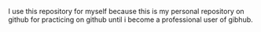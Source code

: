 I use this repository for myself because this is my personal repository on github for practicing on github until i become a professional user of gibhub.
